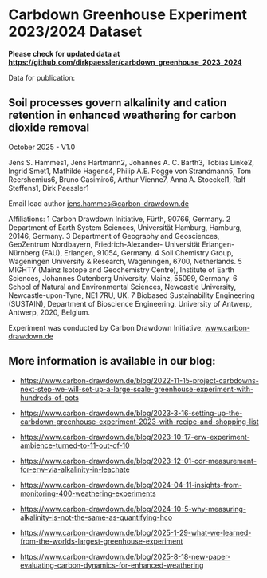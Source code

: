 # Carbdown Greenhouse Experiment 2023/2024 Dataset
**Please check for updated data at https://github.com/dirkpaessler/carbdown_greenhouse_2023_2024**

Data for publication:

## Soil processes govern alkalinity and cation retention in enhanced weathering for carbon dioxide removal

October 2025 - V1.0

Jens S. Hammes1, Jens Hartmann2, Johannes A. C. Barth3, Tobias Linke2, Ingrid Smet1, Mathilde Hagens4, Philip A.E. Pogge von Strandmann5, Tom Reershemius6, Bruno Casimiro6, Arthur Vienne7, Anna A. Stoeckel1, Ralf Steffens1, Dirk Paessler1

Email lead author jens.hammes@carbon-drawdown.de

Affiliations: 1 Carbon Drawdown Initiative, Fürth, 90766, Germany. 2 Department of Earth System Sciences, Universität Hamburg, Hamburg, 20146, Germany. 3 Department of Geography and Geosciences, GeoZentrum Nordbayern, Friedrich-Alexander- Universität Erlangen-Nürnberg (FAU), Erlangen, 91054, Germany. 4 Soil Chemistry Group, Wageningen University & Research, Wageningen, 6700, Netherlands. 5 MIGHTY (Mainz Isotope and Geochemistry Centre), Institute of Earth Sciences, Johannes Gutenberg University, Mainz, 55099, Germany. 6 School of Natural and Environmental Sciences, Newcastle University, Newcastle-upon-Tyne, NE1 7RU, UK. 7 Biobased Sustainability Engineering (SUSTAIN), Department of Bioscience Engineering, University of Antwerp, Antwerp, 2020, Belgium.

Experiment was conducted by Carbon Drawdown Initiative, www.carbon-drawdown.de

## More information is available in our blog:

+ https://www.carbon-drawdown.de/blog/2022-11-15-project-carbdowns-next-step-we-will-set-up-a-large-scale-greenhouse-experiment-with-hundreds-of-pots

+ https://www.carbon-drawdown.de/blog/2023-3-16-setting-up-the-carbdown-greenhouse-experiment-2023-with-recipe-and-shopping-list

+ https://www.carbon-drawdown.de/blog/2023-10-17-erw-experiment-ambience-turned-to-11-out-of-10

+ https://www.carbon-drawdown.de/blog/2023-12-01-cdr-measurement-for-erw-via-alkalinity-in-leachate

+ https://www.carbon-drawdown.de/blog/2024-04-11-insights-from-monitoring-400-weathering-experiments

+ https://www.carbon-drawdown.de/blog/2024-10-5-why-measuring-alkalinity-is-not-the-same-as-quantifying-hco

+ https://www.carbon-drawdown.de/blog/2025-1-29-what-we-learned-from-the-worlds-largest-greenhouse-experiment

+ https://www.carbon-drawdown.de/blog/2025-8-18-new-paper-evaluating-carbon-dynamics-for-enhanced-weathering
